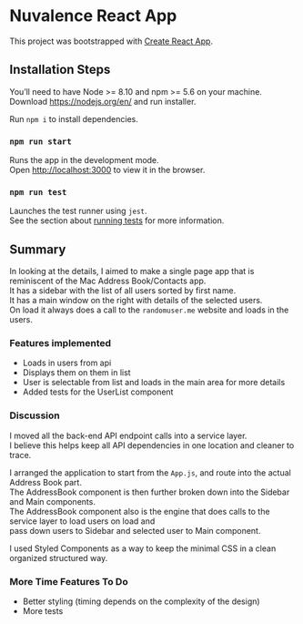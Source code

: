 # Nuvalence React App

This project was bootstrapped with [Create React App](https://github.com/facebook/create-react-app).

## Installation Steps

You’ll need to have Node >= 8.10 and npm >= 5.6 on your machine.\
Download https://nodejs.org/en/ and run installer.

Run `npm i` to install dependencies.

### `npm run start`

Runs the app in the development mode.\
Open [http://localhost:3000](http://localhost:3000) to view it in the browser.

### `npm run test`

Launches the test runner using `jest`. \
See the section about [running tests](https://facebook.github.io/create-react-app/docs/running-tests) for more information.

## Summary

In looking at the details, I aimed to make a single page app that is reminiscent of the Mac Address Book/Contacts app.\
It has a sidebar with the list of all users sorted by first name.\
It has a main window on the right with details of the selected users.\
On load it always does a call to the `randomuser.me` website and loads in the users.

### Features implemented

- Loads in users from api
- Displays them on them in list
- User is selectable from list and loads in the main area for more details
- Added tests for the UserList component

### Discussion

I moved all the back-end API endpoint calls into a service layer.\
I believe this helps keep all API dependencies in one location and cleaner to trace.

I arranged the application to start from the `App.js`, and route into the actual Address Book part.\
The AddressBook component is then further broken down into the Sidebar and Main components.\
The AddressBook component also is the engine that does calls to the service layer to load users on load and \
pass down users to Sidebar and selected user to Main component.

I used Styled Components as a way to keep the minimal CSS in a clean organized structured way.

### More Time Features To Do

- Better styling (timing depends on the complexity of the design)
- More tests